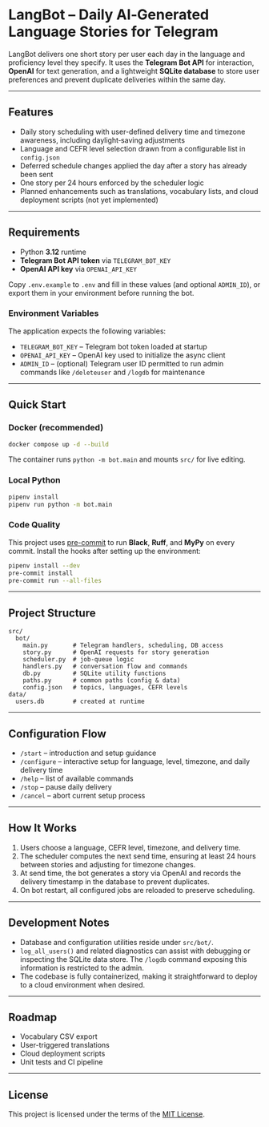 # LangBot – Daily AI‑Generated Language Stories for Telegram

LangBot delivers one short story per user each day in the language and proficiency level they specify. It uses the **Telegram Bot API** for interaction, **OpenAI** for text generation, and a lightweight **SQLite database** to store user preferences and prevent duplicate deliveries within the same day.

---

## Features

* Daily story scheduling with user-defined delivery time and timezone awareness, including daylight‑saving adjustments
* Language and CEFR level selection drawn from a configurable list in `config.json`
* Deferred schedule changes applied the day after a story has already been sent
* One story per 24 hours enforced by the scheduler logic
* Planned enhancements such as translations, vocabulary lists, and cloud deployment scripts (not yet implemented)

---

## Requirements

* Python **3.12** runtime
* **Telegram Bot API token** via `TELEGRAM_BOT_KEY`
* **OpenAI API key** via `OPENAI_API_KEY`

Copy `.env.example` to `.env` and fill in these values (and optional `ADMIN_ID`), or export them in your environment before running the bot.

### Environment Variables

The application expects the following variables:

* `TELEGRAM_BOT_KEY` – Telegram bot token loaded at startup
* `OPENAI_API_KEY` – OpenAI key used to initialize the async client
* `ADMIN_ID` – (optional) Telegram user ID permitted to run admin commands like `/deleteuser` and `/logdb` for maintenance
---

## Quick Start

### Docker (recommended)

```bash
docker compose up -d --build
```

The container runs `python -m bot.main` and mounts `src/` for live editing.

### Local Python

```bash
pipenv install
pipenv run python -m bot.main
```
### Code Quality

This project uses [pre-commit](https://pre-commit.com/) to run **Black**, **Ruff**, and **MyPy** on every commit.
Install the hooks after setting up the environment:

```bash
pipenv install --dev
pre-commit install
pre-commit run --all-files
```


---

## Project Structure

```
src/
  bot/
    main.py       # Telegram handlers, scheduling, DB access
    story.py      # OpenAI requests for story generation
    scheduler.py  # job-queue logic
    handlers.py   # conversation flow and commands
    db.py         # SQLite utility functions
    paths.py      # common paths (config & data)
    config.json   # topics, languages, CEFR levels
data/
  users.db        # created at runtime
```

---

## Configuration Flow

* `/start` – introduction and setup guidance
* `/configure` – interactive setup for language, level, timezone, and daily delivery time
* `/help` – list of available commands
* `/stop` – pause daily delivery
* `/cancel` – abort current setup process

---

## How It Works

1. Users choose a language, CEFR level, timezone, and delivery time.
2. The scheduler computes the next send time, ensuring at least 24 hours between stories and adjusting for timezone changes.
3. At send time, the bot generates a story via OpenAI and records the delivery timestamp in the database to prevent duplicates.
4. On bot restart, all configured jobs are reloaded to preserve scheduling.

---

## Development Notes

* Database and configuration utilities reside under `src/bot/`.
* `log_all_users()` and related diagnostics can assist with debugging or inspecting the SQLite data store. The `/logdb` command exposing this information is restricted to the admin.
* The codebase is fully containerized, making it straightforward to deploy to a cloud environment when desired.

---

## Roadmap

* Vocabulary CSV export
* User-triggered translations
* Cloud deployment scripts
* Unit tests and CI pipeline

---

## License

This project is licensed under the terms of the [MIT License](LICENSE).